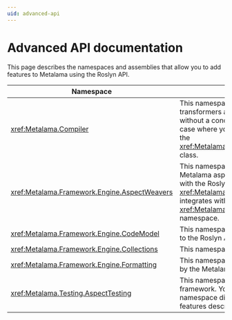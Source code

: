 ```yaml
---
uid: advanced-api
---
```


# Advanced API documentation

This page describes the namespaces and assemblies that allow you to add features to Metalama using the Roslyn API.

| Namespace                                             | Description                                                                                                              |
|--------------------------------------------------------|--------------------------------------------------------------------------------------------------------------------------|
| <xref:Metalama.Compiler>                              | This namespace allows you to write source transformers at the lowest level of abstraction, without a concept of aspect. There is no use case where you should use this API, except for the <xref:Metalama.Compiler.MetalamaPlugInAttribute> class.                                                                          |
| <xref:Metalama.Framework.Engine.AspectWeavers>        | This namespace enables you to implement Metalama aspects at a low level of abstraction with the Roslyn APIs. Unlike <xref:Metalama.Compiler>, this namespace integrates with the <xref:Metalama.Framework.Engine.CodeModel> namespace.                                                       |
| <xref:Metalama.Framework.Engine.CodeModel>            | This namespace maps the Metalama code model to the Roslyn API. |
| <xref:Metalama.Framework.Engine.Collections>          | This namespace exposes collection interfaces. |
| <xref:Metalama.Framework.Engine.Formatting>           | This namespace exposes the annotations used by the Metalama formatting feature. |
| <xref:Metalama.Testing.AspectTesting>                 | This namespace implements the Metalama test framework. You should not normally use this namespace directly, but rather the high-level features described in <xref:aspect-testing>. |
